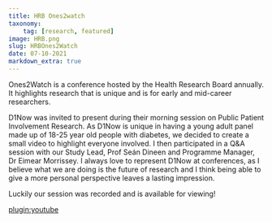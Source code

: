 ```yaml
---
title: HRB Ones2watch
taxonomy:
    tag: [research, featured]
image: HRB.png
slug: HRBOnes2Watch
date: 07-10-2021
markdown_extra: true
---
```


Ones2Watch is a conference hosted by the Health Research Board annually. It highlights research that is unique and is for early and mid-career researchers. 

D1Now was invited to present during their morning session on Public Patient Involvement Research. As D1Now is unique in having a young adult panel made up of 18-25 year old people with diabetes, we decided to create a small video to highlight everyone involved. I then participated in a Q&A session with our Study Lead, Prof Seán Dineen and Programme Manager, Dr Eimear Morrissey.
I always love to represent D1Now at conferences, as I believe what we are doing is the future of research and I think being able to give a more personal perspective leaves a lasting impression.

Luckily our session was recorded and is available for viewing!

[plugin:youtube](https://www.youtube.com/embed/nsdbK9q_oDw?start=1857)
